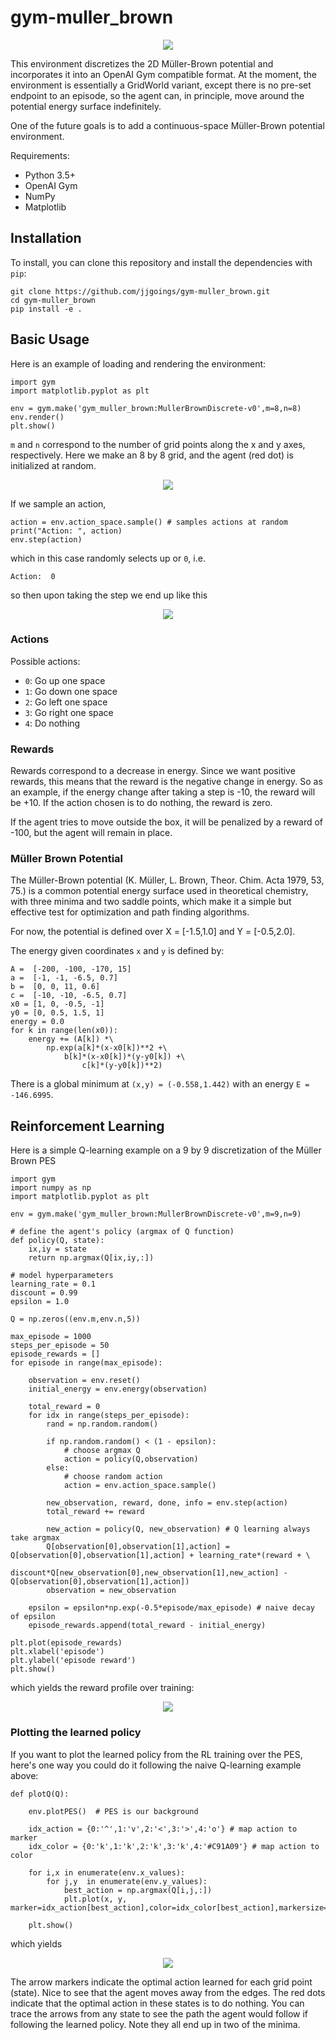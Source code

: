 # gym-muller_brown

<p align="center">
<img src="/img/mb_pes_10x10.png">
</p>

This environment discretizes the 2D Müller-Brown potential and incorporates it into
an OpenAI Gym compatible format. At the moment, the environment is essentially a
GridWorld variant, except there is no pre-set endpoint to an episode, so the
agent can, in principle, move around the potential energy surface indefinitely.

One of the future goals is to add a continuous-space Müller-Brown potential environment.

Requirements:
- Python 3.5+
- OpenAI Gym
- NumPy
- Matplotlib 

## Installation

To install, you can clone this repository and install the dependencies with `pip`:

```
git clone https://github.com/jjgoings/gym-muller_brown.git
cd gym-muller_brown
pip install -e .
```

## Basic Usage
Here is an example of loading and rendering the environment:

```
import gym
import matplotlib.pyplot as plt

env = gym.make('gym_muller_brown:MullerBrownDiscrete-v0',m=8,n=8)
env.render()
plt.show()
```

`m` and `n` correspond to the number of grid points along the x and y axes, respectively.
Here we make an 8 by 8 grid, and the agent (red dot) is initialized at random. 

<p align="center">
<img src="/img/mb_agent_8x8a.png">
</p>

If we sample an action, 

```
action = env.action_space.sample() # samples actions at random
print("Action: ", action)
env.step(action)
```

which in this case randomly selects up or `0`, i.e. 

```
Action:  0
```

so then upon taking the step we end up like this 

<p align="center">
<img src="/img/mb_agent_8x8a.png">
</p>

### Actions

Possible actions:
- `0`: Go up one space
- `1`: Go down one space
- `2`: Go left one space
- `3`: Go right one space
- `4`: Do nothing 

### Rewards

Rewards correspond to a decrease in energy. Since we want positive rewards, this means that the reward is the negative change in energy. So as an example, if the energy change after taking a step is -10, the reward will be +10. If the action chosen is to do nothing, the reward is zero.

If the agent tries to move outside the box, it will be penalized by a reward of -100, but the agent will remain in place.

### Müller Brown Potential

The Müller-Brown potential (K. Müller, L. Brown, Theor. Chim. Acta 1979, 53, 75.) is a common potential energy surface used in theoretical chemistry, with three minima and two saddle points, which make it a simple but effective test for optimization and path finding algorithms.

For now, the potential is defined over X = [-1.5,1.0] and Y = [-0.5,2.0].

The energy given coordinates `x` and `y` is defined by:

```
A =  [-200, -100, -170, 15]
a =  [-1, -1, -6.5, 0.7]
b =  [0, 0, 11, 0.6]
c =  [-10, -10, -6.5, 0.7]
x0 = [1, 0, -0.5, -1]
y0 = [0, 0.5, 1.5, 1]
energy = 0.0
for k in range(len(x0)):
    energy += (A[k]) *\
        np.exp(a[k]*(x-x0[k])**2 +\
            b[k]*(x-x0[k])*(y-y0[k]) +\
                c[k]*(y-y0[k])**2)
```

There is a global minimum at `(x,y) = (-0.558,1.442)` with an energy `E = -146.6995`. 

## Reinforcement Learning

Here is a simple Q-learning example on a 9 by 9 discretization of the Müller Brown PES

```
import gym
import numpy as np 
import matplotlib.pyplot as plt 

env = gym.make('gym_muller_brown:MullerBrownDiscrete-v0',m=9,n=9)

# define the agent's policy (argmax of Q function)
def policy(Q, state):
    ix,iy = state
    return np.argmax(Q[ix,iy,:])

# model hyperparameters
learning_rate = 0.1
discount = 0.99
epsilon = 1.0

Q = np.zeros((env.m,env.n,5))

max_episode = 1000
steps_per_episode = 50
episode_rewards = []
for episode in range(max_episode):

    observation = env.reset()
    initial_energy = env.energy(observation)

    total_reward = 0
    for idx in range(steps_per_episode):
        rand = np.random.random()

        if np.random.random() < (1 - epsilon):
            # choose argmax Q
            action = policy(Q,observation)
        else:
            # choose random action
            action = env.action_space.sample()

        new_observation, reward, done, info = env.step(action)
        total_reward += reward

        new_action = policy(Q, new_observation) # Q learning always take argmax
        Q[observation[0],observation[1],action] = Q[observation[0],observation[1],action] + learning_rate*(reward + \
                    discount*Q[new_observation[0],new_observation[1],new_action] - Q[observation[0],observation[1],action])
        observation = new_observation

    epsilon = epsilon*np.exp(-0.5*episode/max_episode) # naive decay of epsilon
    episode_rewards.append(total_reward - initial_energy)

plt.plot(episode_rewards)
plt.xlabel('episode')
plt.ylabel('episode reward')
plt.show()
```

which yields the reward profile over training:

<p align="center">
<img src="/img/q_learning_rewards.png">
</p>

### Plotting the learned policy

If you want to plot the learned policy from the RL training over the PES, here's one way you could do it following the naive Q-learning example above:

```
def plotQ(Q):

    env.plotPES()  # PES is our background

    idx_action = {0:'^',1:'v',2:'<',3:'>',4:'o'} # map action to marker
    idx_color = {0:'k',1:'k',2:'k',3:'k',4:'#C91A09'} # map action to color

    for i,x in enumerate(env.x_values):
        for j,y  in enumerate(env.y_values):
            best_action = np.argmax(Q[i,j,:])
            plt.plot(x, y, marker=idx_action[best_action],color=idx_color[best_action],markersize=4)

    plt.show()
```

which yields

<p align="center">
<img src="/img/q_learning_9x9.png">
</p>

The arrow markers indicate the optimal action learned for each grid point (state). Nice to see that the agent moves away from the edges. The red dots indicate that the optimal action in these states is to do nothing. You can trace the arrows from any state to see the path the agent would follow if following the learned policy. Note they all end up in two of the minima.





